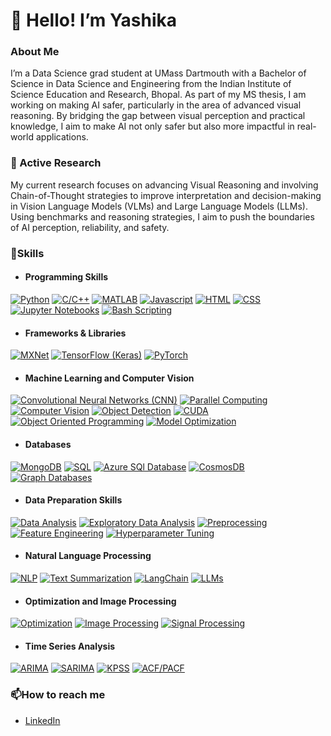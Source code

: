 # 👋 Hello! I’m Yashika

### About Me

I’m a Data Science grad student at UMass Dartmouth with a Bachelor of Science in Data Science and Engineering from the Indian Institute of Science Education and Research, Bhopal. As part of my MS thesis, I am working on making AI safer, particularly in the area of advanced visual reasoning. By bridging the gap between visual perception and practical knowledge, I aim to make AI not only safer but also more impactful in real-world applications.

### 🔭 Active Research
My current research focuses on advancing Visual Reasoning and involving Chain-of-Thought strategies to improve interpretation and decision-making in Vision Language Models (VLMs) and Large Language Models (LLMs). Using benchmarks and reasoning strategies, I aim to push the boundaries of AI perception, reliability, and safety.

### 🌱Skills

- #### Programming Skills
[![Python](https://img.shields.io/badge/Python-green)](https://github.com/yashikapatil27/CodeDaily)
[![C/C++](https://img.shields.io/badge/C/C++-green)](https://github.com/yashikapatil27/CodeDaily)
[![MATLAB](https://img.shields.io/badge/MATLAB-green)](https://github.com/yashikapatil27/VFA-T1-Mapping-using-Derivative-Free-Optimization-techniques)
[![Javascript](https://img.shields.io/badge/Javascript-green)](https://github.com/yashikapatil27/CIS568-Data-Visualization)
[![HTML](https://img.shields.io/badge/HTML-green)](https://github.com/yashikapatil27/Visualization-of-Mass-Shootings-in-USA)
[![CSS](https://img.shields.io/badge/CSS-green)](https://github.com/yashikapatil27/Visualization-of-Mass-Shootings-in-USA)
[![Jupyter Notebooks](https://img.shields.io/badge/Jupyter_Notebooks-green)](https://github.com/yashikapatil27/CIS520-High-Performance-Scientific-Computing/tree/main)
[![Bash Scripting](https://img.shields.io/badge/Bash_Scripting-green)](https://github.com/yashikapatil27/CIS520-High-Performance-Scientific-Computing/tree/main)

- #### Frameworks & Libraries
[![MXNet](https://img.shields.io/badge/MXNet-blue)](https://github.com/yashikapatil27/MXNet-Vs.-TensorFlow-A-Comparative-Analysis-for-Intel-Image-Classification)
[![TensorFlow (Keras)](https://img.shields.io/badge/TensorFlow-blue)](https://github.com/yashikapatil27/MXNet-Vs.-TensorFlow-A-Comparative-Analysis-for-Intel-Image-Classification)
[![PyTorch](https://img.shields.io/badge/PyTorch-blue)](https://github.com/yashikapatil27/Sign-Language-Recognition/blob/main/Sign_Language_Recognition.ipynb)

- #### Machine Learning and Computer Vision
[![Convolutional Neural Networks (CNN)](https://img.shields.io/badge/CNN-red)](https://github.com/yashikapatil27/MXNet-Vs.-TensorFlow-A-Comparative-Analysis-for-Intel-Image-Classification)
[![Parallel Computing](https://img.shields.io/badge/Parallel%20Computing-red)](https://github.com/yashikapatil27/Human-Detection-in-Video-with-Parallel-Processing)
[![Computer Vision](https://img.shields.io/badge/Computer%20Vision-red)](https://github.com/yashikapatil27/Computer-Vision)
[![Object Detection](https://img.shields.io/badge/Object%20Detection-red)](https://github.com/yashikapatil27/Human-Detection-in-Video-with-Parallel-Processing)
[![CUDA](https://img.shields.io/badge/CUDA-red)](https://github.com/yashikapatil27/Sign-Language-Recognition/blob/main/Sign_Language_Recognition.ipynb)
[![Object Oriented Programming](https://img.shields.io/badge/Object%20Oriented%20Programming-red)](https://github.com/yashikapatil27/Sign-Language-Recognition/blob/main/Sign_Language_Recognition.ipynb)
[![Model Optimization](https://img.shields.io/badge/Model%20Optimization-red)](https://github.com/yashikapatil27/Sign-Language-Recognition/blob/main/Sign_Language_Recognition.ipynb)

- #### Databases
[![MongoDB](https://img.shields.io/badge/MongoDB-%23F0E68C)](https://github.com/yashikapatil27/Calorie-Counter-Application)
[![SQL](https://img.shields.io/badge/SQL-%23F0E68C)](https://github.com/yashikapatil27/CIS552-Database-Design)
[![Azure SQl Database](https://img.shields.io/badge/Azure_SQL_Database-%23F0E68C)](https://github.com/yashikapatil27/CIS552-Database-Design)
[![CosmosDB](https://img.shields.io/badge/CosmosDB-%23F0E68C)](https://github.com/yashikapatil27/CIS552-Database-Design)
[![Graph Databases](https://img.shields.io/badge/Graph_Databases-%23F0E68C)](https://github.com/yashikapatil27/CIS552-Database-Design)

- #### Data Preparation Skills

[![Data Analysis](https://img.shields.io/badge/Data%20Analysis-yellow)](https://github.com/yashikapatil27/Unsupervised-Learning-on-Chicago-Crime-Dataset)
[![Exploratory Data Analysis](https://img.shields.io/badge/EDA-yellow)](https://github.com/yashikapatil27/Unsupervised-Learning-on-Chicago-Crime-Dataset)
[![Preprocessing](https://img.shields.io/badge/Preprocessing-yellow)](https://github.com/yashikapatil27/Unsupervised-Learning-on-Chicago-Crime-Dataset)
[![Feature Engineering](https://img.shields.io/badge/Feature_Engineering-yellow)](https://github.com/yashikapatil27/Unsupervised-Learning-on-Chicago-Crime-Dataset)
[![Hyperparameter Tuning](https://img.shields.io/badge/Hyperparameter%20Tuning-yellow)](https://github.com/yashikapatil27/Consumer-Complaint-Classification/tree/main)

- #### Natural Language Processing

[![NLP](https://img.shields.io/badge/Natural%20Language%20Processing-pink)](https://github.com/yashikapatil27/Consumer-Complaint-Classification)
[![Text Summarization](https://img.shields.io/badge/Text%20Summarization-pink)](https://github.com/yashikapatil27/RAG-vs.-NLP-for-Text-Summarization-Question-Answering)
[![LangChain](https://img.shields.io/badge/LangChain-pink)](https://github.com/yashikapatil27/RAG-vs.-NLP-for-Text-Summarization-Question-Answering)
[![LLMs](https://img.shields.io/badge/LLMs-pink)](https://github.com/yashikapatil27/RAG-vs.-NLP-for-Text-Summarization-Question-Answering)

- #### Optimization and Image Processing

[![Optimization](https://img.shields.io/badge/Optimization-cyan)](https://github.com/yashikapatil27/VFA-T1-Mapping-using-Derivative-Free-Optimization-techniques)
[![Image Processing](https://img.shields.io/badge/Image%20Processing-cyan)](https://github.com/yashikapatil27/VFA-T1-Mapping-using-Derivative-Free-Optimization-techniques)
[![Signal Processing](https://img.shields.io/badge/Signal%20Processing-cyan)](https://github.com/yashikapatil27/VFA-T1-Mapping-using-Derivative-Free-Optimization-techniques)

- #### Time Series Analysis

[![ARIMA](https://img.shields.io/badge/ARIMA-purple)](https://github.com/yashikapatil27/Time-Series-Analysis-and-Forecasting)
[![SARIMA](https://img.shields.io/badge/SARIMA-purple)](https://github.com/yashikapatil27/Time-Series-Analysis-and-Forecasting)
[![KPSS](https://img.shields.io/badge/KPSS-purple)](https://github.com/yashikapatil27/Time-Series-Analysis-and-Forecasting)
[![ACF/PACF](https://img.shields.io/badge/ACF/PACF-purple)](https://github.com/yashikapatil27/Time-Series-Analysis-and-Forecasting)

<!--
### 🏆 Achievements
[![LeetCode badge](https://img.shields.io/badge/LeetCode-Profile-orange?logo=leetcode)](https://leetcode.com/your_username)  
 You can add more badges as needed, like: 
[![LeetCode Problems Solved](https://img.shields.io/badge/Solved_Problems-500%2B-brightgreen)]
-->

### 📫How to reach me

- [LinkedIn](https://www.linkedin.com/in/yashika--patil/)


<!--
**yashikapatil27/yashikapatil27** is a ✨ _special_ ✨ repository because its `README.md` (this file) appears on your GitHub profile.

Here are some ideas to get you started:

- 🔭 I’m currently working on ...
- 🌱 I’m currently learning ...
- 👯 I’m looking to collaborate on ...
- 🤔 I’m looking for help with ...
- 💬 Ask me about ...
- 📫 How to reach me: ...
- 😄 Pronouns: ...
- ⚡ Fun fact: ...
-->
